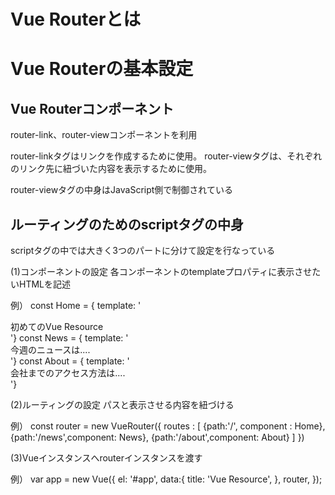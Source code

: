 # Vue Routerとは

# Vue Routerの基本設定
## Vue Routerコンポーネント
router-link、router-viewコンポーネントを利用

router-linkタグはリンクを作成するために使用。
router-viewタグは、それぞれのリンク先に紐づいた内容を表示するために使用。

router-viewタグの中身はJavaScript側で制御されている

## ルーティングのためのscriptタグの中身
scriptタグの中では大きく3つのパートに分けて設定を行なっている

(1)コンポーネントの設定
   各コンポーネントのtemplateプロパティに表示させたいHTMLを記述

   例）
    const Home = { template: '<div>初めてのVue Resource</div>'}
    const News = { template: '<div>今週のニュースは....</div>'}
    const About = { template: '<div>会社までのアクセス方法は....</div>'}

(2)ルーティングの設定
   パスと表示させる内容を紐づける

   例）
   const router = new VueRouter({
      routes : [
        {path:'/', component : Home},
        {path:'/news',component: News},
        {path:'/about',component: About}
      ]
    })

(3)Vueインスタンスへrouterインスタンスを渡す

  例）
  var app = new Vue({
      el: '#app',
      data:{
        title: 'Vue Resource',
      },
      router,
    });
